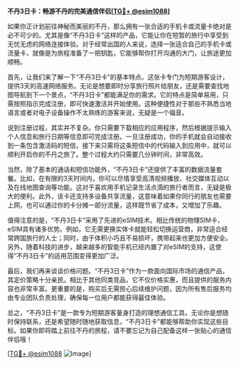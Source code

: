 **不丹3日卡：畅游不丹的完美通信伴侣[[TG💪+ @esim1088](https://t.me/s/esim1088)]**

如果你正计划前往神秘而美丽的不丹，那么拥有一张合适的手机卡或流量卡绝对是必不可少的。尤其是像“不丹3日卡”这样的产品，它能让你在短暂的旅行中享受到无忧无虑的网络连接体验。对于经常出国的人来说，选择一张适合自己的手机卡或流量卡，就像是为旅程准备了一把钥匙，它能够帮你打开沟通的大门，让旅途更加顺畅。

首先，让我们来了解一下“不丹3日卡”的基本特点。这张卡专门为短期游客设计，提供3天的高速网络服务。无论是想要即时分享旅行照片给朋友，还是需要查找地图导航到下一个景点，“不丹3日卡”都能满足你的需求。它的特点是简单易用，只需按照指示完成注册，即可快速激活并开始使用。这种便捷性对于那些不熟悉当地语言或者对电子设备操作不太熟练的游客来说，无疑是一个福音。

说到注册过程，其实并不复杂。你只需要下载相应的应用程序，然后根据提示输入个人信息和旅行日期等信息即可完成注册。一旦注册成功，你的手机就会自动接收到一条包含激活码的短信，接下来只需将这条短信中的代码输入到应用中，就可以顺利开启你的不丹之旅了。整个过程大约只需要几分钟时间，非常高效。

当然，除了基本的通话和短信功能外，“不丹3日卡”还提供了丰富的数据流量套餐。比如，在有限的3天时间内，你可以尽情享受高清视频播放、社交媒体互动以及在线地图查询等功能。这对于喜欢用手机记录生活点滴的旅行者而言，无疑是极大的便利。此外，该卡还支持多设备共享流量，这意味着如果你同行的朋友也需要上网，也可以通过你的卡分摊一部分流量，这样既节省了成本，又增加了乐趣。

值得注意的是，“不丹3日卡”采用了先进的eSIM技术。相比传统的物理SIM卡，eSIM具有诸多优势。例如，它无需更换实体卡就能轻松切换运营商，非常适合经常跨国旅行的人士；同时，由于体积小巧且不易损坏，携带起来也更加方便安全。另外，随着科技的进步，越来越多的智能手机已经内置了对eSIM的支持，这使得“不丹3日卡”的适用范围变得更加广泛。

最后，我们再来谈谈价格问题。“不丹3日卡”作为一款面向国际市场的通信产品，其定价策略十分亲民。相比于其他同类竞品，它不仅价格实惠，而且提供的服务内容也非常丰富。更重要的是，购买后无需担心后续维护问题，因为所有售后服务均由专业团队负责处理，确保每一位用户都能获得最佳体验。

总之，“不丹3日卡”是一款专为短期游客量身打造的理想通信工具。无论你是想随时保持联系，还是希望随时随地获取信息，“不丹3日卡”都能够帮助你实现这些目标。如果你即将踏上前往不丹的旅程，请不要忘记为自己配备这样一张贴心的通信伴侣哦！

[[TG💪+ @esim1088](https://t.me/s/esim1088) ![Image](https://i.postimg.cc/4NQfJmqS/Snipaste-2025-05-13-00-14-12.png)]